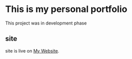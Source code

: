 # This is my personal portfolio

This project was in development phase

## site

site is live on [My Website](https://shuaibkhan786.github.io/personal-portfolio/).
